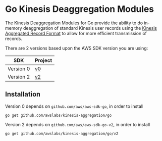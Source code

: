 # Go Kinesis Deaggregation Modules

The Kinesis Deaggregation Modules for Go provide the ability to do in-memory deaggregation of standard Kinesis user records using the [Kinesis Aggregated Record Format](https://github.com/awslabs/amazon-kinesis-producer/blob/master/aggregation-format.md) to allow for more efficient transmission of records.

There are 2 versions based upon the AWS SDK version you are using:

| SDK | Project |
| --- | ------- |
|Version 0 | [v0](.) |
|Version 2 | [v2](v2) |

## Installation

Version 0 depends on `github.com/aws/aws-sdk-go`, in order to install
```
go get github.com/awslabs/kinesis-aggregation/go
```

Version 2 depends on `github.com/aws/aws-sdk-go-v2`, in order to install

```
go get github.com/awslabs/kinesis-aggregation/go/v2
```
